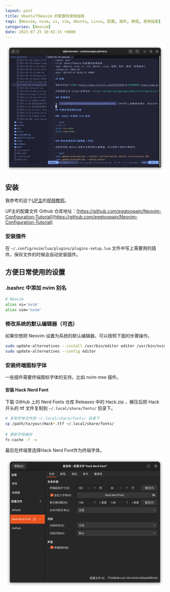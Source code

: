 ```yaml
---
layout: post
title: Ubuntu下Neovim 的配置和使用指南
tags: [Neovim, nvim, vi, vim, Ubuntu, Linux, 配置, 插件, 教程, 使用指南]
categories: [Neovim]
date: 2023-07-25 10:02:15 +0800
---
```

![Neovim](/assets/img/2023-7-7-neovim-user-guide/nvim.jpg)

## 安装

我参考的这个[UP主](https://space.bilibili.com/327247876)的[视频教程](https://www.bilibili.com/video/BV1Td4y1578E/?share_source=copy_web&vd_source=9ac42cf3f70b167e73c61a9cf1563e1e)。

UP主的配置文件 Github 仓库地址：[https://github.com/eggtoopain/Neovim-Configuration-Tutorial](https://github.com/eggtoopain/Neovim-Configuration-Tutorial)

### 安装插件

在 `~/.config/nvim/lua/plugins/plugins-setup.lua` 文件中写上需要用的插件，保存文件的时候会自动安装插件。

## 方便日常使用的设置

### .bashrc 中添加 nvim 别名

```bash
# Neovim
alias vi='nvim'
alias vim='nvim'
```

### 修改系统的默认编辑器（可选）

如果你想把 Neovim 设置为系统的默认编辑器，可以按照下面的步骤操作。

```bash
sudo update-alternatives --install /usr/bin/editor editor /usr/bin/nvim 100
sudo update-alternatives --config editor
```

### 安装终端图标字体

一些插件需要终端图标字体的支持，比如 nvim-tree 插件。

#### 安装 Hack Nerd Font

下载 GitHub 上的 Nerd Fonts 仓库 Releases 中的 Hack.zip ，解压后把 Hack 开头的 ttf 文件复制到 `~/.local/share/fonts/` 目录下。

```bash
# 复制字体文件到 ~/.local/share/fonts/ 目录下
cp /path/to/your/Hack*.ttf ~/.local/share/fonts/

# 更新字体缓存
fc-cache -f -v
```

最后在终端里选择Hack Nerd Font作为终端字体。

![Hack Nerd Font](/assets/img/2023-7-7-neovim-user-guide/hack-nerd-font.jpg)
